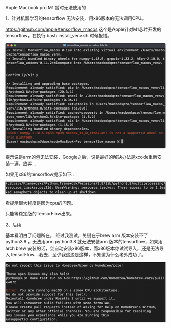 Apple Macbook pro M1 暂时无法使用的

1、针对机器学习的tensorflow 无法安装，用x86版本的无法调用CPU。

https://github.com/apple/tensorflow_macos
这个是Apple针对M1芯片开发的tensorflow，在执行 bash install_venv.sh 时候报错。

![235b29a805cdb4b52211e67aa49f0b8c.png](../_resources/96bc602d46124e76a8277699e7b112e5.png)

提示说是arm的包无法安装，Google之后，说是最好的解决办法是xcode重新安装一遍，放弃...

如果用x86的tensorflow提示如下..

![bdfef9004561f13043535b20e353e1f1.png](../_resources/d03881f5361a4d9c9118458f7d25f872.png)

看提示很大程度是因为cpu的问题。

只能等稳定版的TensorFlow出来。


2、后续

基本看明白了问题所在。
经过我测试，关键在于brew arm 版本安装不了python3.8 ，无法用arm python3.8 就无法安装arm 版本的tensorflow，如果用arch brew 安装的话，会自动安装x86版本，而x86版本你试试导入，还是无法导入TensorFlow....我去，至少我这边是这样，不知道为什么老外成功了。

![eec8f50fb9d52c09e8a52c1d1314eb71.png](../_resources/d0160840b6da4932bcfdb2537ac71f37.png)



